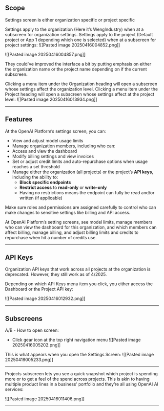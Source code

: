 
## Scope

Settings screen is either organization specific or project specific

Settings apply to the organization (Here it’s WengIndustry) when at a subscreen for organization settings. Settings apply to the project (Default project or App 1 depending which one is selected) when at a subscreen for project settings:
![[Pasted image 20250416004852.png]]

![[Pasted image 20250416004857.png]]

They could've improved the interface a bit by putting emphasis on either the organization name or the project name depending on if the current subscreen.

Clicking a menu item under the Organization heading will open a subscreen whose settings affect the organization level. Clicking a menu item under the Project heading will open a subscreen whose settings affect at the project level:
![[Pasted image 20250416013934.png]]

---

## Features

At the OpenAI Platform’s settings screen, you can:
- View and adjust model usage limits
- Manage organization members, including who can:
- Access and view the dashboard
- Modify billing settings and view invoices
- Set or adjust credit limits and auto-repurchase options when usage reaches a set threshold
- Manage either the organization (all projects) or the project’s **API keys**, including the ability to:
    - **Block specific endpoints**
    - **Restrict access** to **read-only** or **write-only**
    - Having no restrictions means the endpoint can fully be read and/or written (if applicable)

Make sure roles and permissions are assigned carefully to control who can make changes to sensitive settings like billing and API access.

At OpenAI Platform’s setting screens, see model limits, manage members who can view the dashboard for this organization, and which members can affect billing, manage billing, and adjust billing limits and credits to repurchase when hit a number of credits use.

---
## API Keys

Organization API keys that work across all projects at the organization is deprecated. However, they still work as of 4/2025.

Depending on which API Keys menu item you click, you either access the Dashboard or the Project API key:

![[Pasted image 20250416012932.png]]

---


## Subscreens

A/B - How to open screen:
- Click gear icon at the top right navigation menu
  ![[Pasted image 20250416005202.png]]

This is what appears when you open the Settings Screen:
![[Pasted image 20250416005233.png]]

---

Projects subscreen lets you see a quick snapshot which project is spending more or to get a feel of the spend across projects. This is akin to having multiple product lines in a business’ portfolio and they’re all using OpenAI AI services:

![[Pasted image 20250416011406.png]]

----
